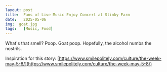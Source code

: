 ```yaml
---
layout: post
title:  Fans of Live Music Enjoy Concert at Stinky Farm
date:   2025-05-06
img:  goat.jpg
tags:   [Music, Food]
---
```


What's that smell? Poop. Goat poop. Hopefully, the alcohol numbs the nostrils.

Inspiration for this story: [https://www.smilepolitely.com/culture/the-week-may-5-8/](https://www.smilepolitely.com/culture/the-week-may-5-8/)
